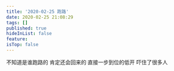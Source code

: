 ```yaml
---
title: '2020-02-25 跑路'
date: 2020-02-25 21:08:29
tags: []
published: true
hideInList: false
feature: 
isTop: false
---
```

不知道是谁跑路的
肯定还会回来的
直接一步到位的低开
吓住了很多人
<!-- more -->
